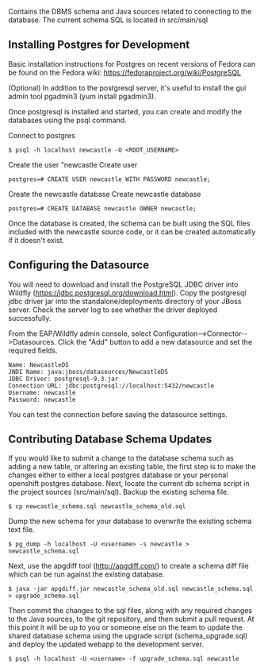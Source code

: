 Contains the DBMS schema and Java sources related to connecting to the database.
The current schema SQL is located in src/main/sql

Installing Postgres for Development
------------------------------------

Basic installation instructions for Postgres on recent versions of Fedora can be found on the Fedora wiki: https://fedoraproject.org/wiki/PostgreSQL

(Optional) In addition to the postgresql server, it's useful to install the gui admin tool pgadmin3 (yum install pgadmin3).

Once postgresql is installed and started, you can create and modify the databases using the psql command.

Connect to postgres

    $ psql -h localhost newcastle -U <ROOT_USERNAME>

Create the user "newcastle
Create user

    postgres=# CREATE USER newcastle WITH PASSWORD newcastle;

Create the newcastle database
Create newcastle database

    postgres=# CREATE DATABASE newcastle OWNER newcastle;

Once the database is created, the schema can be built using the SQL files included with the newcastle source code, or it can be created automatically if it doesn't exist.

Configuring the Datasource
--------------------------
You will need to download and install the PostgreSQL JDBC driver into Wildfly (https://jdbc.postgresql.org/download.html).  Copy the postgresql jdbc driver jar into the standalone/deployments directory of your JBoss server.  Check the server log to see whether the driver deployed successfully.

From the EAP/Wildfly admin console, select Configuration-->Connector-->Datasources.
Click the "Add" button to add a new datasource and set the required fields.

    Name: NewcastleDS
    JNDI Name: java:jboss/datasources/NewcastleDS
    JDBC Driver: postgresql-9.3.jar
    Connection URL: jdbc:postgresql://localhost:5432/newcastle
    Username: newcastle
    Password: newcastle

You can test the connection before saving the datasource settings.

Contributing Database Schema Updates
------------------------------------

If you would like to submit a change to the database schema such as adding a new table, 
or altering an existing table, the first step is to make the changes either to either 
a local postgres database or your personal openshift postgres database.  Next, locate 
the current db schema script in the project sources (src/main/sql).  Backup the existing 
schema file.

    $ cp newcastle_schema.sql newcastle_schema_old.sql

Dump the new schema for your database to overwrite the existing schema text file.

    $ pg_dump -h localhost -U <username> -s newcastle > newcastle_schema.sql

Next, use the apgdiff tool (http://apgdiff.com/) to create a schema diff file which 
can be run against the existing database.

    $ java -jar apgdiff.jar newcastle_schema_old.sql newcastle_schema.sql > upgrade_schema.sql

Then commit the changes to the sql files, along with any required changes to the Java 
sources, to the git repository, and then submit a pull request.  At this point it will 
be up to you or someone else on the team to update the shared database schema using 
the upgrade script (schema_upgrade.sql) and deploy the updated webapp to the 
development server.

    $ psql -h localhost -U <username> -f upgrade_schema.sql newcastle

